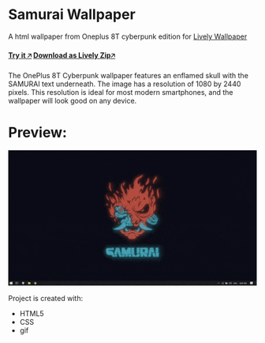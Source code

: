 # Samurai Wallpaper
A html wallpaper from Oneplus 8T cyberpunk edition for [Lively Wallpaper](https://github.com/rocksdanister/lively)
#### [Try it 🡥](https://abhishekbaiju.github.io/samurai) [Download as Lively Zip🡥](https://abhishekbaiju.github.io/Samurai-Cyberpunk.zip)
The OnePlus 8T Cyberpunk wallpaper features an enflamed skull with the SAMURAI text underneath. The image has a resolution of 1080 by 2440 pixels. This resolution is ideal for most modern smartphones, and the wallpaper will look good on any device.
# Preview:
![Farmers Market Finder Demo](assets/demo.gif)

Project is created with:
* HTML5
* CSS
* gif


